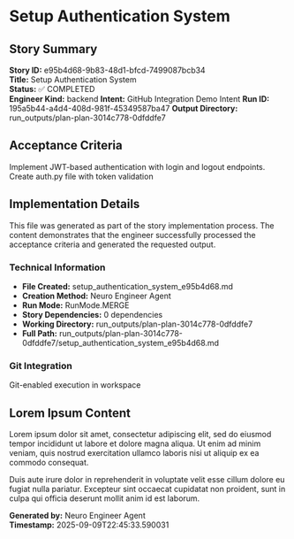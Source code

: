 # Setup Authentication System

## Story Summary
**Story ID:** e95b4d68-9b83-48d1-bfcd-7499087bcb34  
**Title:** Setup Authentication System  
**Status:** ✅ COMPLETED  
**Engineer Kind:** backend
**Intent:** GitHub Integration Demo Intent
**Run ID:** 195a5b44-a4d4-408d-981f-45349587ba47
**Output Directory:** run_outputs/plan-plan-3014c778-0dfddfe7

## Acceptance Criteria
Implement JWT-based authentication with login and logout endpoints. Create auth.py file with token validation

## Implementation Details
This file was generated as part of the story implementation process. The content demonstrates that the engineer successfully processed the acceptance criteria and generated the requested output.

### Technical Information
- **File Created:** setup_authentication_system_e95b4d68.md
- **Creation Method:** Neuro Engineer Agent
- **Run Mode:** RunMode.MERGE
- **Story Dependencies:** 0 dependencies
- **Working Directory:** run_outputs/plan-plan-3014c778-0dfddfe7
- **Full Path:** run_outputs/plan-plan-3014c778-0dfddfe7/setup_authentication_system_e95b4d68.md

### Git Integration
Git-enabled execution in workspace

## Lorem Ipsum Content
Lorem ipsum dolor sit amet, consectetur adipiscing elit, sed do eiusmod tempor incididunt ut labore et dolore magna aliqua. Ut enim ad minim veniam, quis nostrud exercitation ullamco laboris nisi ut aliquip ex ea commodo consequat.

Duis aute irure dolor in reprehenderit in voluptate velit esse cillum dolore eu fugiat nulla pariatur. Excepteur sint occaecat cupidatat non proident, sunt in culpa qui officia deserunt mollit anim id est laborum.

**Generated by:** Neuro Engineer Agent  
**Timestamp:** 2025-09-09T22:45:33.590031
